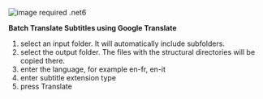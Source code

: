 ![image](https://user-images.githubusercontent.com/63075175/219882508-19090b71-c32d-4bb9-aa98-a40a94740d85.png)
required .net6

**Batch Translate Subtitles using Google Translate**

1) select an input folder. It will automatically include subfolders.
2) select the output folder. The files with the structural directories will be copied there.
3) enter the language, for example en-fr, en-it
4) enter subtitle extension type
5) press Translate
